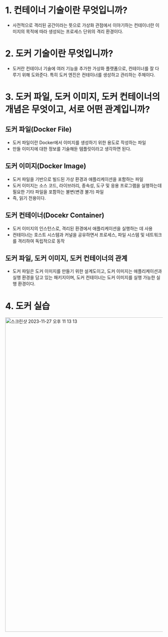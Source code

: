 # 1. 컨테이너 기술이란 무엇입니까?
- 사전적으로 격리된 공간이라는 뜻으로 가상화 관점에서 이야기하는 컨테이너란 이미지의 목적에 따라 생성되는 프로세스 단위의 격리 환경이다.

# 2. 도커 기술이란 무엇입니까?
- 도커란 컨테이너 기술에 여러 기능을 추가한 가상화 플랫폼으로, 컨테이너를 잘 다루기 위해 도와준다. 특히 도커 엔진은 컨테이너를 생성하고 관리하는 주체이다.

# 3. 도커 파일, 도커 이미지, 도커 컨테이너의 개념은 무엇이고, 서로 어떤 관계입니까?
## 도커 파일(Docker File)
- 도커 파일이란 Docker에서 이미지를 생성하기 위한 용도로 작성하는 파일
- 만들 이미지에 대한 정보를 기술해둔 템플릿이라고 생각하면 된다.
## 도커 이미지(Docker Image)
- 도커 파일을 기반으로 빌드된 가상 환경과 애플리케이션을 포함하는 파일
- 도커 이미지는 소스 코드, 라이브러리, 종속성, 도구 및 응용 프로그램을 실행하는데 필요한 기타 파일을 포함하는 불변(변경 불가) 파일
- 즉, 읽기 전용이다.
## 도커 컨테이너(Docekr Container)
- 도커 이미지의 인스턴스로, 격리된 환경에서 애플리케이션을 실행하는 데 사용
- 컨테이너는 호스트 시스템과 커널을 공유하면서 프로세스, 파일 시스템 및 네트워크를 격리하여 독립적으로 동작
## 도커 파일, 도커 이미지, 도커 컨테이너의 관계
- 도커 파일은 도커 이미지를 만들기 위한 설계도이고, 도커 이미지는 애플리케이션과 실행 환경을 담고 있는 패키지이며, 도커 컨테이너는 도커 이미지를 실행 가능한 실행 환경이다.

# 4. 도커 실습
<img width="1002" alt="스크린샷 2023-11-27 오후 11 13 13" src="https://github.com/KMKHM/ProblemSolving/assets/64276320/2566ff8d-026b-4ca0-b587-fdce35991b9e">
